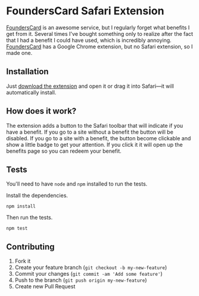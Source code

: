 FoundersCard Safari Extension
=============================

[FoundersCard](https://founderscard.com/membership?code=FCBRAN430) is an awesome service, but I regularly forget what benefits I get from it. Several times I've bought something only to realize after the fact that I had a benefit I could have used, which is incredibly annoying. [FoundersCard](https://founderscard.com/membership?code=FCBRAN430) has a Google Chrome extension, but no Safari extension, so I made one.

## Installation

Just [download the extension](http://brandonweiss.me/founderscard) and open it or drag it into Safari—it will automatically install.

## How does it work?

The extension adds a button to the Safari toolbar that will indicate if you have a benefit. If you go to a site without a benefit the button will be disabled. If you go to a site with a benefit, the button become clickable and show a little badge to get your attention. If you click it it will open up the benefits page so you can redeem your benefit.

## Tests

You'll need to have `node` and `npm` installed to run the tests.

Install the dependencies.

`npm install`

Then run the tests.

`npm test`

## Contributing

1. Fork it
2. Create your feature branch (`git checkout -b my-new-feature`)
3. Commit your changes (`git commit -am 'Add some feature'`)
4. Push to the branch (`git push origin my-new-feature`)
5. Create new Pull Request
